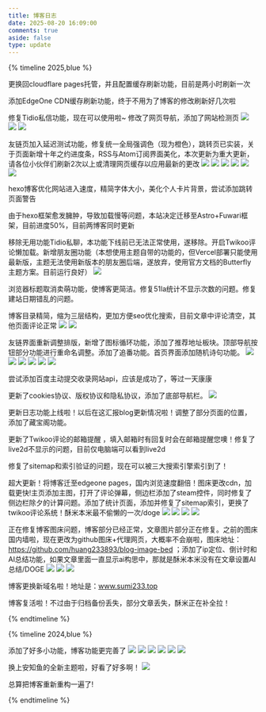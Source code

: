 ```yaml
---
title: 博客日志
date: 2025-08-20 16:09:00
comments: true
aside: false
type: update
---
```


{% timeline 2025,blue %}
<!-- timeline 10-17 -->

<!-- endtimeline -->
<!-- timeline 10-13 -->
更换回cloudflare pages托管，并且配置缓存刷新功能，目前是两小时刷新一次
<!-- endtimeline -->
<!-- timeline 10-10 -->
添加EdgeOne CDN缓存刷新功能，终于不用为了博客的修改刷新好几次啦
<!-- endtimeline -->
<!-- timeline 10-08 -->
修复Tidio私信功能，现在可以使用啦~ 修改了网页导航，添加了网站检测页
![](https://cdn.sumi233.top/gh/huang233893/blog-image-bed@main/top/huang233893/imgs/blog/tidio3.png)
![](https://cdn.sumi233.top/gh/huang233893/blog-image-bed@main/top/huang233893/imgs/blog/u10.jpg)
![](https://cdn.sumi233.top/gh/huang233893/blog-image-bed@main/top/huang233893/imgs/blog/u11.jpg)
<!-- endtimeline -->

<!-- timeline 09-24 -->
友链页加入延迟测试功能，修复统一全局强调色（现为橙色），跳转页已实装，关于页面新增十年之约进度条，RSS与Atom订阅界面美化，本次更新为重大更新，请各位小伙伴们刷新2次以上或清理网页缓存以应用最新的更改
![](https://cdn.sumi233.top/gh/huang233893/blog-image-bed@main/top/huang233893/imgs/blog/ht1-2.png)
![](https://cdn.sumi233.top/gh/huang233893/blog-image-bed@main/top/huang233893/imgs/blog/u8.JPG)
![](https://cdn.sumi233.top/gh/huang233893/blog-image-bed@main/top/huang233893/imgs/blog/u9.JPG)
![](https://cdn.sumi233.top/gh/huang233893/blog-image-bed@main/top/huang233893/imgs/blog/u7.JPG)
![](https://cdn.sumi233.top/gh/huang233893/blog-image-bed@main/top/huang233893/imgs/blog/u5.JPG)
![](https://cdn.sumi233.top/gh/huang233893/blog-image-bed@main/top/huang233893/imgs/blog/u6.JPG)
<!-- endtimeline -->

<!-- timeline 09-18 -->
hexo博客优化网站进入速度，精简字体大小，美化个人卡片背景，尝试添加跳转页面警告
<!-- endtimeline -->

<!-- timeline 09-12 -->
由于hexo框架愈发臃肿，导致加载慢等问题，本站决定迁移至Astro+Fuwari框架，目前进度50%，目前两博客同时更新
<!-- endtimeline -->

<!-- timeline 09-09 -->
移除无用功能Tidio私聊，本功能下线前已无法正常使用，遂移除。开启Twikoo评论懒加载。新增朋友圈功能（本想使用主题自带的功能的，但Vercel部署只能使用最新版，主题无法使用新版本的朋友圈后端，遂放弃，使用官方文档的Butterfly主题方案。目前运行良好）
![](https://cdn.sumi233.top/gh/huang233893/blog-image-bed@main/top/huang233893/imgs/blog/friendstest.JPG)
<!-- endtimeline -->

<!-- timeline 09-08 -->
浏览器标题取消卖萌功能，使博客更简洁。修复51la统计不显示次数的问题。修复建站日期错乱的问题。
<!-- endtimeline -->

<!-- timeline 08-29 -->
博客目录精简，缩为三层结构，更加方便seo优化搜索，目前文章中评论清空，其他页面评论正常
![](https://cdn.sumi233.top/gh/huang233893/blog-image-bed@main/top/huang233893/imgs/blog/%E5%B1%8F%E5%B9%95%E6%88%AA%E5%9B%BE%202025-08-29%20123503.jpg)
![](https://cdn.sumi233.top/gh/huang233893/blog-image-bed@main/top/huang233893/imgs/blog/%E5%B1%8F%E5%B9%95%E6%88%AA%E5%9B%BE%202025-08-29%20123458.jpg)
<!-- endtimeline -->

<!-- timeline 08-27 -->
友链界面重新调整排版，新增了图标循环功能，添加了推荐地址板块。顶部导航按钮部分功能进行重命名调整。添加了追番功能。首页界面添加随机诗句功能。
![](https://cdn.sumi233.top/gh/huang233893/blog-image-bed@main/top/huang233893/imgs/blog/%E5%B1%8F%E5%B9%95%E6%88%AA%E5%9B%BE%202025-08-27%20202947.jpg)
![](https://cdn.sumi233.top/gh/huang233893/blog-image-bed@main/top/huang233893/imgs/blog/%E5%B1%8F%E5%B9%95%E6%88%AA%E5%9B%BE%202025-08-27%20202953.jpg)
![](https://cdn.sumi233.top/gh/huang233893/blog-image-bed@main/top/huang233893/imgs/blog/%E5%B1%8F%E5%B9%95%E6%88%AA%E5%9B%BE%202025-08-27%20203038.jpg)
![](https://cdn.sumi233.top/gh/huang233893/blog-image-bed@main/top/huang233893/imgs/blog/%E5%B1%8F%E5%B9%95%E6%88%AA%E5%9B%BE%202025-08-27%20203034.jpg)
![](https://cdn.sumi233.top/gh/huang233893/blog-image-bed@main/top/huang233893/imgs/blog/%E5%B1%8F%E5%B9%95%E6%88%AA%E5%9B%BE%202025-08-27%20203028.jpg)
![](https://cdn.sumi233.top/gh/huang233893/blog-image-bed@main/top/huang233893/imgs/blog/%E5%B1%8F%E5%B9%95%E6%88%AA%E5%9B%BE%202025-08-27%20202801.jpg)
<!-- endtimeline -->

<!-- timeline 08-26 -->
尝试添加百度主动提交收录网站api，应该是成功了，等过一天康康
<!-- endtimeline -->

<!-- timeline 08-21 -->
更新了cookies协议、版权协议和隐私协议，添加了底部导航栏。
![](https://cdn.sumi233.top/gh/huang233893/blog-image-bed@main/top/huang233893/imgs/blog/%E5%B1%8F%E5%B9%95%E6%88%AA%E5%9B%BE%202025-08-21%20021006.jpg)
<!-- endtimeline -->

<!-- timeline 08-20 -->
更新日志功能上线啦！以后在这汇报blog更新情况啦！调整了部分页面的位置，添加了藏宝阁功能。
<!-- endtimeline -->

<!-- timeline 08-19 -->
更新了Twikoo评论的邮箱提醒 ，填入邮箱时有回复时会在邮箱提醒您噢！修复了live2d不显示的问题，目前仅电脑端可以看到live2d
<!-- endtimeline -->

<!-- timeline 08-05 -->
修复了sitemap和索引验证的问题，现在可以被三大搜索引擎索引到了！
<!-- endtimeline -->

<!-- timeline 08-03 -->
超大更新！将博客迁至edgeone pages，国内浏览速度翻倍！图床更改cdn，加载更快!主页添加主图，打开了评论弹幕，侧边栏添加了steam控件，同时修复了侧边栏除夕的计算问题。添加了统计页面，添加并修复了sitemap索引，更换了twikoo评论系统！酥米本米最不偷懒的一次/doge
![](https://cdn.sumi233.top/gh/huang233893/blog-image-bed/top/huang233893/imgs/blog/u1.jpg)
![](https://cdn.sumi233.top/gh/huang233893/blog-image-bed/top/huang233893/imgs/blog/u2.jpg)
![](https://cdn.sumi233.top/gh/huang233893/blog-image-bed/top/huang233893/imgs/blog/u3.jpg)
![](https://cdn.sumi233.top/gh/huang233893/blog-image-bed/top/huang233893/imgs/blog/u4.jpg)
<!-- endtimeline -->

<!-- timeline 08-01 -->
正在修复博客图床问题，博客部分已经正常，文章图片部分正在修复。之前的图床国内墙啦，现在更改为github图床+代理网页，大概率不会崩啦，图床地址：https://github.com/huang233893/blog-image-bed ；添加了ip定位、倒计时和AI总结功能，如果文章里面一直显示ai构思中，那就是酥米本米没有在文章设置AI总结/DOGE
![](https://cdn.sumi233.top/gh/huang233893/blog-image-bed/top/huang233893/imgs/blog/%E5%B1%8F%E5%B9%95%E6%88%AA%E5%9B%BE%202025-08-01%20231018.png)
![](https://cdn.sumi233.top/gh/huang233893/blog-image-bed/top/huang233893/imgs/blog/%E5%B1%8F%E5%B9%95%E6%88%AA%E5%9B%BE%202025-08-01%20230941.png)
![](https://cdn.sumi233.top/gh/huang233893/blog-image-bed/top/huang233893/imgs/blog/img-github.png)
<!-- endtimeline -->

<!-- timeline 07-31 -->
博客更换新域名啦！地址是：www.sumi233.top
<!-- endtimeline -->

<!-- timeline 07-30 -->
博客复活啦！不过由于归档备份丢失，部分文章丢失，酥米正在补全拉！
<!-- endtimeline -->


{% endtimeline %}


{% timeline 2024,blue %}

<!-- timeline 11-22 -->
添加了好多小功能，博客功能更完善了
![](https://cdn.sumi233.top/gh/huang233893/blog-image-bed/top/huang233893/imgs/blog/1732237019613da5978f27621294f.png)
![](https://cdn.sumi233.top/gh/huang233893/blog-image-bed/top/huang233893/imgs/blog/1732236800160b802187d317a4ac5.png)
![](https://cdn.sumi233.top/gh/huang233893/blog-image-bed/top/huang233893/imgs/blog/173223677386300a1573248699c53.png)
![](https://cdn.sumi233.top/gh/huang233893/blog-image-bed/top/huang233893/imgs/blog/173223675497122e18b06ea8295e9.png)
![](https://cdn.sumi233.top/gh/huang233893/blog-image-bed/top/huang233893/imgs/blog/17322368514320f7a2fe87aedca4b.png)
![](https://cdn.sumi233.top/gh/huang233893/blog-image-bed/top/huang233893/imgs/blog/17322367133863e0a7331134044b4.png)
<!-- endtimeline -->

<!-- timeline 11-20 -->
换上安知鱼的全新主题啦，好看了好多啊！
![](https://cdn.sumi233.top/gh/huang233893/blog-image-bed/top/huang233893/imgs/blog/link%20(2).png)
<!-- endtimeline -->

<!-- timeline 11-09 -->
总算把博客重新重构一遍了!
<!-- endtimeline -->

{% endtimeline %}